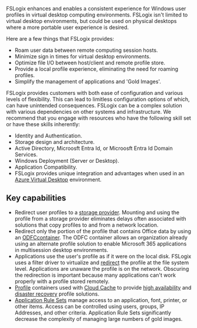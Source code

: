 FSLogix enhances and enables a consistent experience for Windows user profiles in virtual desktop computing environments. FSLogix isn't limited to virtual desktop environments, but could be used on physical desktops where a more portable user experience is desired.

Here are a few things that FSLogix provides:

 -  Roam user data between remote computing session hosts.
 -  Minimize sign in times for virtual desktop environments.
 -  Optimize file I/O between host/client and remote profile store.
 -  Provide a local profile experience, eliminating the need for roaming profiles.
 -  Simplify the management of applications and 'Gold Images'.

FSLogix provides customers with both ease of configuration and various levels of flexibility. This can lead to limitless configuration options of which, can have unintended consequences. FSLogix can be a complex solution with various dependencies on other systems and infrastructure. We recommend that you engage with resources who have the following skill set or have these skills inherently:

 -  Identity and Authentication.
 -  Storage design and architecture.
 -  Active Directory, Microosft Entra Id, or Microosft Entra Id Domain Services.
 -  Windows Deployment (Server or Desktop).
 -  Application Compatibility.
 -  FSLogix provides unique integration and advantages when used in an [Azure Virtual Desktop](/azure/virtual-desktop/) environment.

## Key capabilities

 -  Redirect user profiles to a [storage provider](/fslogix/concepts-fslogix-terminology). Mounting and using the profile from a storage provider eliminates delays often associated with solutions that copy profiles to and from a network location.
 -  Redirect only the portion of the profile that contains Office data by using an [ODFC](/fslogix/concepts-fslogix-terminology)[container](/fslogix/concepts-fslogix-terminology). The ODFC container allows an organization already using an alternate profile solution to enable Microsoft 365 applications in multisession desktop environments.
 -  Applications use the user's profile as if it were on the local disk. FSLogix uses a filter driver to virtualize and [redirect](/fslogix/concepts-fslogix-terminology) the profile at the file system level. Applications are unaware the profile is on the network. Obscuring the redirection is important because many applications can't work properly with a profile stored remotely.
 -  [Profile](/fslogix/concepts-fslogix-terminology) containers used with [Cloud Cache](/fslogix/concepts-fslogix-cloud-cache) to provide [high availability](/fslogix/concepts-container-high-availability) and [disaster recovery](/fslogix/concepts-container-recovery-business-continuity) profile solutions.
 -  [Application Rule Sets](/fslogix/tutorial-application-rule-sets) manage access to an application, font, printer, or other items. Access can be controlled using users, groups, IP Addresses, and other criteria. Application Rule Sets significantly decrease the complexity of managing large numbers of gold images.
